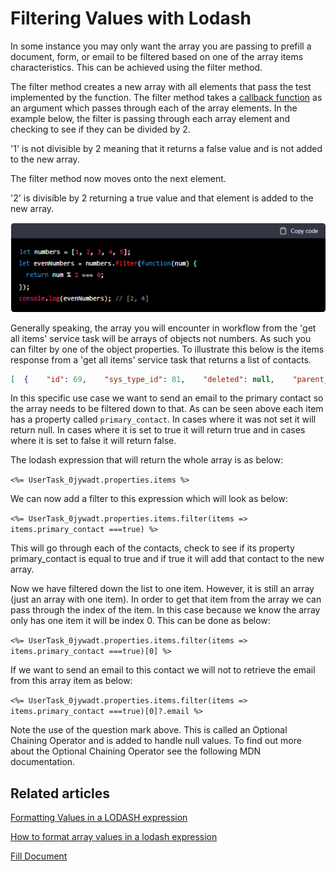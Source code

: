 # Filtering Values with Lodash

In some instance you may only want the array you are passing to prefill a document, form, or email to be filtered based on one of the array items characteristics. This can be achieved using the filter method.

The filter method creates a new array with all elements that pass the test implemented by the function. The filter method takes a [callback function](https://developer.mozilla.org/en-US/docs/Glossary/Callback_function) as an argument which passes through each of the array elements. In the example below, the filter is passing through each array element and checking to see if they can be divided by 2.

'1' is not divisible by 2 meaning that it returns a false value and is not added to the new array.

The filter method now moves onto the next element.

'2' is divisible by 2 returning a true value and that element is added to the new array.

![image-1674425777297.png](./downloaded_image_1705285662060.png)

Generally speaking, the array you will encounter in workflow from the 'get all items' service task will be arrays of objects not numbers. As such you can filter by one of the object properties. To illustrate this below is the items response from a 'get all items' service task that returns a list of contacts.

```JSON
[  {    "id": 69,    "sys_type_id": 81,    "deleted": null,    "parent_id": null,    "parent": null,    "parent$type": null,    "drive_id": null,    "folder_id": null,    "first_name": "Danny",    "member_id": null,    "member": null,    "member$type": null,    "business_id": 55,    "business": "Simpli",    "business$type": 13,    "last_name": "R",    "phone": "789",    "mobile_phone": "987",    "email": "Sample@simpli.org",    "full_name": "Danny R",    "role": "Key Stakeholder",    "primary_contact": true,    "__metadata": {      "type": "Contacts"    }  },  {    "id": 68,    "sys_type_id": 81,    "deleted": null,    "parent_id": null,    "parent": null,    "parent$type": null,    "drive_id": null,    "folder_id": null,    "first_name": "Tristan",    "member_id": null,    "member": null,    "member$type": null,    "business_id": 55,    "business": "Simpli",    "business$type": 13,    "last_name": "van",    "phone": "123",    "mobile_phone": "123",    "email": "Sample2@simpli.org",    "full_name": "Tristan",    "role": "CTO",    "primary_contact": null,    "__metadata": {      "type": "Contacts"    }  }]
```

In this specific use case we want to send an email to the primary contact so the array needs to be filtered down to that. As can be seen above each item has a property called `primary_contact`. In cases where it was not set it will return null. In cases where it is set to true it will return true and in cases where it is set to false it will return false.

The lodash expression that will return the whole array is as below:

`<%= UserTask_0jywadt.properties.items %>`

We can now add a filter to this expression which will look as below:

`<%= UserTask_0jywadt.properties.items.filter(items => items.primary_contact ===true) %>`

This will go through each of the contacts, check to see if its property primary\_contact is equal to true and if true it will add that contact to the new array.

Now we have filtered down the list to one item. However, it is still an array (just an array with one item). In order to get that item from the array we can pass through the index of the item. In this case because we know the array only has one item it will be index 0. This can be done as below:

`<%= UserTask_0jywadt.properties.items.filter(items => items.primary_contact ===true)[0] %>`

If we want to send an email to this contact we will not to retrieve the email from this array item as below:

`<%= UserTask_0jywadt.properties.items.filter(items => items.primary_contact ===true)[0]?.email %>`

Note the use of the question mark above. This is called an Optional Chaining Operator and is added to handle null values. To find out more about the Optional Chaining Operator see the following MDN documentation.

## Related articles

[Formatting Values in a LODASH expression](../formatting-values-in-a-lodash-expression/formatting-values-in-a-lodash-expression.md)

[How to format array values in a lodash expression](../how-to-format-array-values-in-a-lodash-expression/how-to-format-array-values-in-a-lodash-expression.md)

[Fill Document](../fill-document/fill-document.md)